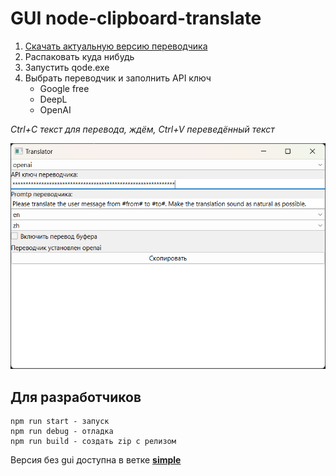# GUI node-clipboard-translate
1. [Скачать актуальную версию переводчика](https://raw.githubusercontent.com/william-aqn/node-clipboard-translate/gui/release/clipboard-translate_1.0.2.zip)
2. Распаковать куда нибудь
3. Запустить qode.exe
4. Выбрать переводчик и заполнить API ключ
   * Google free
   * DeepL
   * OpenAI
  
*Ctrl+C текст для перевода, ждём, Ctrl+V переведённый текст*
  
![screen](/assets/screen.png)

## Для разработчиков
```
npm run start - запуск
npm run debug - отладка
npm run build - создать zip с релизом
```

Версия без gui доступна в ветке **[simple](https://github.com/william-aqn/node-clipboard-translate/tree/simple)**